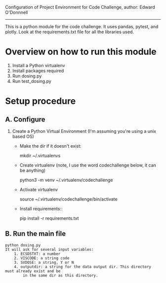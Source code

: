 Configuration of Project Environment for Code Challenge, author: Edward O'Donnnell
*************************************

This is a python module for the code challenge. It uses pandas, pytest, and plotly. Look at 
the requirements.txt file for all the libraries used.

Overview on how to run this module
================================
1. Install a Python virtualenv
2. Install packages required
3. Run dosing.py
4. Run test_dosing.py

Setup procedure
================

A. Configure
------------------------------------------------------------------------------------------------

1. Create a Python Virtual Environment (I'm assuming you're using a unix based OS)
    - Make the dir if it doesn't exist:

        mkdir ~/.virtualenvs
        

    - Create virtualenv (note, I use the word codechallenge below, it can be anything)

        python3 -m venv ~/.virtualenv/codechallenge
        
    - Activate virtualenv 

        source ~/.virtualenv/codechallenge/bin/activate

    - Install requirements::

        pip install -r requirements.txt


B. Run the main file 
---------------
	python dosing.py
	It will ask for several input variables:
		1. ECSDSTXT: a number
		2. VISCODE: a string code 
		3. SVDOSE: a string, Y or N
		4. outputdir: a string for the data output dir. This directory must already exist and be
     		in the same dir as this directory.
		
	
